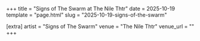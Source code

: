 +++
title = "Signs of The Swarm at The Nile Thtr"
date = 2025-10-19
template = "page.html"
slug = "2025-10-19-signs-of-the-swarm"

[extra]
artist = "Signs of The Swarm"
venue = "The Nile Thtr"
venue_url = ""
+++
